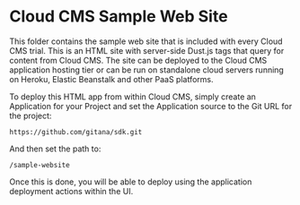 Cloud CMS Sample Web Site
=========================

This folder contains the sample web site that is included with every Cloud CMS trial.  This is an HTML site with server-side Dust.js tags
that query for content from Cloud CMS.  The site can be deployed to the Cloud CMS application hosting tier or can be run on standalone
cloud servers running on Heroku, Elastic Beanstalk and other PaaS platforms.

To deploy this HTML app from within Cloud CMS, simply create an Application for your Project and set the Application source to the Git URL for the project:

    https://github.com/gitana/sdk.git
  
And then set the path to:

    /sample-website
    
Once this is done, you will be able to deploy using the application deployment actions within the UI.
